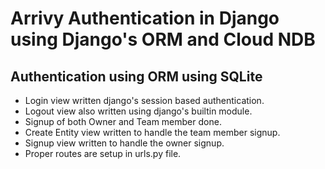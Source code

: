# Arrivy Authentication in Django using Django's ORM and Cloud NDB

## Authentication using ORM using SQLite
<ul>
<li>Login view written django's session based authentication.</li>
<li>Logout view also written using django's builtin module.</li>
<li>Signup of both Owner and Team member done.</li>
<li>Create Entity view written to handle the team member signup.</li>
<li>Signup view written to handle the owner signup.</li>
<li>Proper routes are setup in urls.py file.</li>
</ul>

